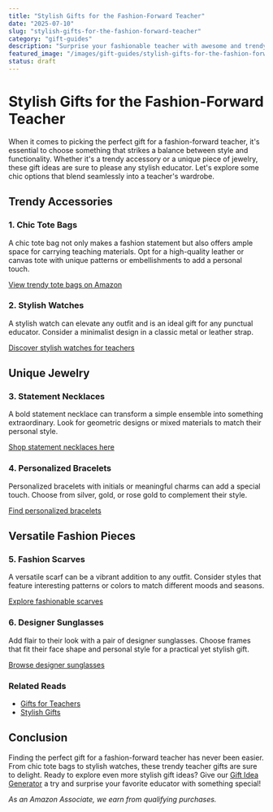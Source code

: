```yaml
---
title: "Stylish Gifts for the Fashion-Forward Teacher"
date: "2025-07-10"
slug: "stylish-gifts-for-the-fashion-forward-teacher"
category: "gift-guides"
description: "Surprise your fashionable teacher with awesome and trendy gift ideas they'll love."
featured_image: "/images/gift-guides/stylish-gifts-for-the-fashion-forward-teacher/banner.webp"
status: draft
---
```


# Stylish Gifts for the Fashion-Forward Teacher

When it comes to picking the perfect gift for a fashion-forward teacher, it's essential to choose something that strikes a balance between style and functionality. Whether it's a trendy accessory or a unique piece of jewelry, these gift ideas are sure to please any stylish educator. Let's explore some chic options that blend seamlessly into a teacher's wardrobe.

## Trendy Accessories 

### 1. Chic Tote Bags
A chic tote bag not only makes a fashion statement but also offers ample space for carrying teaching materials. Opt for a high-quality leather or canvas tote with unique patterns or embellishments to add a personal touch.

[View trendy tote bags on Amazon](https://www.amazon.com/s?k=chic+tote+bags&tag=bright-gift-20)  

### 2. Stylish Watches
A stylish watch can elevate any outfit and is an ideal gift for any punctual educator. Consider a minimalist design in a classic metal or leather strap.

[Discover stylish watches for teachers](https://www.amazon.com/s?k=stylish+watches&tag=bright-gift-20)

## Unique Jewelry 

### 3. Statement Necklaces
A bold statement necklace can transform a simple ensemble into something extraordinary. Look for geometric designs or mixed materials to match their personal style.

[Shop statement necklaces here](https://www.amazon.com/s?k=statement+necklaces&tag=bright-gift-20)

### 4. Personalized Bracelets
Personalized bracelets with initials or meaningful charms can add a special touch. Choose from silver, gold, or rose gold to complement their style.

[Find personalized bracelets](https://www.amazon.com/s?k=personalized+bracelets&tag=bright-gift-20)

## Versatile Fashion Pieces

### 5. Fashion Scarves
A versatile scarf can be a vibrant addition to any outfit. Consider styles that feature interesting patterns or colors to match different moods and seasons.

[Explore fashionable scarves](https://www.amazon.com/s?k=fashion+scarves&tag=bright-gift-20)

### 6. Designer Sunglasses
Add flair to their look with a pair of designer sunglasses. Choose frames that fit their face shape and personal style for a practical yet stylish gift.

[Browse designer sunglasses](https://www.amazon.com/s?k=designer+sunglasses&tag=bright-gift-20)

### Related Reads
- [Gifts for Teachers](https://www.yoursite.com/gifts-for-teachers)  
- [Stylish Gifts](https://www.yoursite.com/stylish-gifts)

## Conclusion
Finding the perfect gift for a fashion-forward teacher has never been easier. From chic tote bags to stylish watches, these trendy teacher gifts are sure to delight. Ready to explore even more stylish gift ideas? Give our [Gift Idea Generator](https://www.yoursite.com/gift-idea-generator) a try and surprise your favorite educator with something special!

*As an Amazon Associate, we earn from qualifying purchases.*